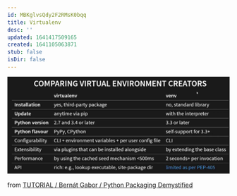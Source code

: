 ```yaml
---
id: MBKglvsQdy2F2RMsK0bqq
title: Virtualenv
desc: ''
updated: 1641417509165
created: 1641105063871
stub: false
isDir: false
---
```


![alt](assets/images/Pasted_image_20210915142429.png)

from [TUTORIAL / Bernát Gabor / Python Packaging Demystified](https://youtu.be/ApDThpsr2Fw?list=PL2Uw4_HvXqvYk1Y5P8kryoyd83L_0Uk5K)
